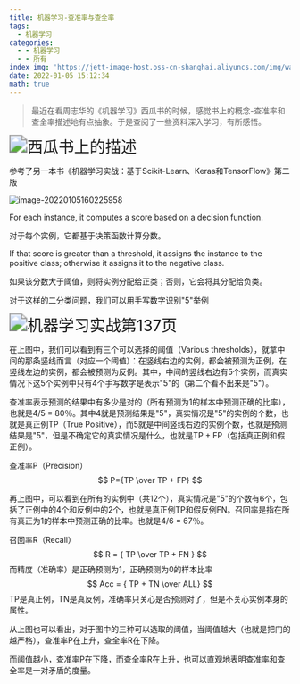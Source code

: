 ```yaml
---
title: 机器学习-查准率与查全率
tags:
  - 机器学习
categories:
  - - 机器学习
  - - 所有
index_img: 'https://jett-image-host.oss-cn-shanghai.aliyuncs.com/img/watermelon.jpg'
date: 2022-01-05 15:12:34
math: true
---
```


> 最近在看周志华的《机器学习》西瓜书的时候，感觉书上的概念-查准率和查全率描述地有点抽象。于是查阅了一些资料深入学习，有所感悟。

<img src="https://jett-image-host.oss-cn-shanghai.aliyuncs.com/img/image-20220105153124644.png" alt="西瓜书上的描述" style="zoom:200%;" />

参考了另一本书《机器学习实战：基于Scikit-Learn、Keras和TensorFlow》第二版

<img src="https://jett-image-host.oss-cn-shanghai.aliyuncs.com/img/image-20220105160225958.png" alt="image-20220105160225958"  />

For each instance, it computes a score based on a decision function.

对于每个实例，它都基于决策函数计算分数。

If that score is greater than a threshold, it assigns the instance to the positive class; otherwise it assigns it to the negative class.

如果该分数大于阈值，则将实例分配给正类；否则，它会将其分配给负类。

对于这样的二分类问题，我们可以用手写数字识别"5"举例

<img src="https://jett-image-host.oss-cn-shanghai.aliyuncs.com/img/image-20220105155446546.png" alt="机器学习实战第137页" style="zoom:200%;" />

在上图中，我们可以看到有三个可以选择的阈值（Various thresholds），就拿中间的那条竖线而言（对应一个阈值）：在竖线右边的实例，都会被预测为正例，在竖线左边的实例，都会被预测为反例。其中，中间的竖线右边有5个实例，而真实情况下这5个实例中只有4个手写数字是表示"5"的（第二个看不出来是"5"）。

查准率表示预测的结果中有多少是对的（所有预测为1的样本中预测正确的比率），也就是4/5 = 80％。其中4就是预测结果是"5"，真实情况是"5"的实例的个数，也就是真正例TP（True Positive），而5就是中间竖线右边的实例个数，也就是预测结果是"5"，但是不确定它的真实情况是什么，也就是TP + FP（包括真正例和假正例）。

查准率P（Precision）
$$
P={TP \over TP + FP}
$$

再上图中，可以看到在所有的实例中（共12个），真实情况是"5"的个数有6个，包括了正例中的4个和反例中的2个，也就是真正例TP和假反例FN。召回率是指在所有真正为1的样本中预测正确的比率。也就是4/6 = 67％。

召回率R（Recall）
$$
R = { TP \over TP + FN }
$$
而精度（准确率）是正确预测为1，正确预测为0的样本比率
$$
Acc = { TP + TN \over ALL}
$$
TP是真正例，TN是真反例，准确率只关心是否预测对了，但是不关心实例本身的属性。

从上图也可以看出，对于图中的三种可以选取的阈值，当阈值越大（也就是把门的越严格），查准率P在上升，查全率R在下降。

而阈值越小，查准率P在下降，而查全率R在上升，也可以直观地表明查准率和查全率是一对矛盾的度量。